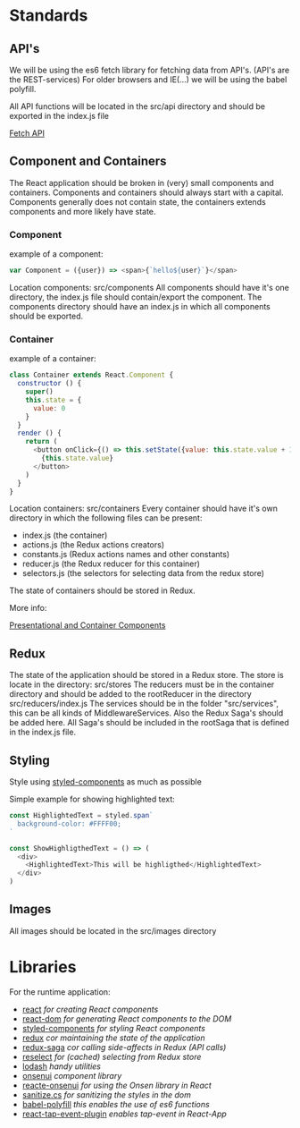 # Standards

## API's
We will be using the es6 fetch library for fetching data from API's. (API's are the REST-services)
For older browsers and IE(...) we will be using the babel polyfill.

All API functions will be located in the src/api directory and should be exported in the index.js file

[Fetch API](https://developer.mozilla.org/en-US/docs/Web/API/Fetch_API)

## Component and Containers

The React application should be broken in (very) small components and containers. Components and containers should always start with a capital.
Components generally does not contain state, the containers extends components and more likely have state.

### Component
example of a component:
```javascript
var Component = ({user}) => <span>{`hello${user}`}</span>
```

Location components: src/components
All components should have it's one directory, the index.js file should contain/export the component. The components directory should have an index.js in which all components should be exported.

### Container
example of a container:
```javascript
class Container extends React.Component {
  constructor () {
    super()
    this.state = {
      value: 0
    }
  }
  render () {
    return (
      <button onClick={() => this.setState({value: this.state.value + 1})}>
        {this.state.value}
      </button>
    )
  }
}
```

Location containers: src/containers
Every container should have it's own directory in which the following files can be present:
* index.js (the container)
* actions.js (the Redux actions creators)
* constants.js (Redux actions names and other constants)
* reducer.js (the Redux reducer for this container)
* selectors.js (the selectors for selecting data from the redux store)

The state of containers should be stored in Redux.

More info:

[Presentational and Container Components](https://medium.com/@dan_abramov/smart-and-dumb-components-7ca2f9a7c7d0)

## Redux
The state of the application should be stored in a Redux store. The store is locate in the directory: src/stores
The reducers must be in the container directory and should be added to the rootReducer in the directory src/reducers/index.js
The services should be in the folder "src/services", this can be all kinds of MiddlewareServices. Also the Redux Saga's should be added here. All Saga's should be included in the rootSaga that is defined in the index.js file.

## Styling
Style using [styled-components](https://www.styled-components.com/) as much as possible

Simple example for showing highlighted text:
```javascript
const HighlightedText = styled.span`
  background-color: #FFFF00;
`

const ShowHighligthedText = () => (
  <div>
    <HighlightedText>This will be highligthed</HighlightedText>
  </div>
)
```

## Images
All images should be located in the src/images directory

# Libraries

For the runtime application:
 * [react](https://github.com/facebook/react) *for creating React components*
 * [react-dom](https://www.npmjs.com/package/react-dom) *for generating React components to the DOM*
 * [styled-components](https://www.styled-components.com/) *for styling React components*
 * [redux](http://redux.js.org/docs/introduction/) *cor maintaining the state of the application*
 * [redux-saga](https://redux-saga.js.org/) *cor calling side-affects in Redux (API calls)*
 * [reselect](http://redux.js.org/docs/recipes/ComputingDerivedData.html) *for (cached) selecting from Redux store*
 * [lodash](https://lodash.com/) *handy utilities*
 * [onsenui](https://onsen.io/) *component library*
 * [reacte-onsenui](https://onsen.io/v2/guide/react/) *for using the Onsen library in React*
 * [ sanitize.cs](https://jonathantneal.github.io/sanitize.css/) *for sanitizing the styles in the dom*
 * [babel-polyfill](https://babeljs.io/docs/usage/polyfill/) *this enables the use of es6 functions*
 * [react-tap-event-plugin](https://github.com/zilverline/react-tap-event-plugin) *enables tap-event in React-App*
